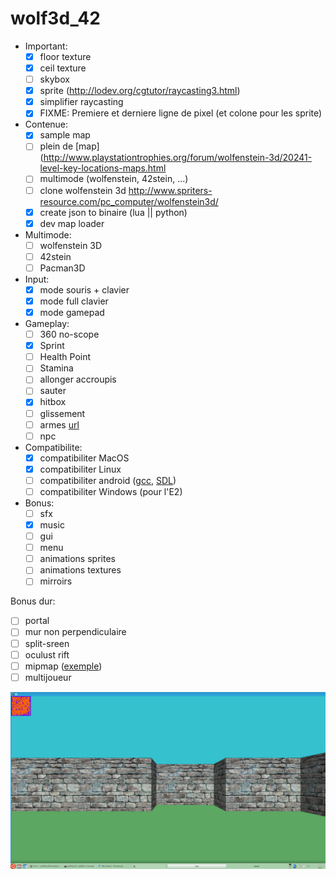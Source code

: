 # wolf3d_42

- Important:
  - [x] floor texture
  - [x] ceil texture
  - [ ] skybox
  - [x] sprite (http://lodev.org/cgtutor/raycasting3.html)
  - [x] simplifier raycasting
  - [x] FIXME: Premiere et derniere ligne de pixel (et colone pour les sprite)

- Contenue:
  - [x] sample map
  - [ ] plein de [map](http://www.playstationtrophies.org/forum/wolfenstein-3d/20241-level-key-locations-maps.html
  - [ ] multimode (wolfenstein, 42stein, ...)
  - [ ] clone wolfenstein 3d http://www.spriters-resource.com/pc_computer/wolfenstein3d/
  - [x] create json to binaire (lua || python)
  - [x] dev map loader

- Multimode:
  - [ ] wolfenstein 3D
  - [ ] 42stein
  - [ ] Pacman3D
  
- Input:
  - [x] mode souris + clavier
  - [x] mode full clavier
  - [x] mode gamepad

- Gameplay:
  - [ ] 360 no-scope
  - [x] Sprint
  - [ ] Health Point
  - [ ] Stamina
  - [ ] allonger accroupis
  - [ ] sauter
  - [x] hitbox
  - [ ] glissement
  - [ ] armes [url](http://forum.zdoom.org/viewtopic.php?f=37&t=33996)
  - [ ] npc

- Compatibilite:
  - [x] compatibiliter MacOS
  - [x] compatibiliter Linux
  - [ ] compatibiliter android ([gcc](https://play.google.com/store/apps/details?id=com.n0n3m4.gcc4droid), [SDL](https://play.google.com/store/apps/details?id=com.n0n3m4.droidsdl))
  - [ ] compatibiliter Windows (pour l'E2)

- Bonus:
  - [ ] sfx
  - [x] music
  - [ ] gui
  - [ ] menu
  - [ ] animations sprites
  - [ ] animations textures
  - [ ] mirroirs

Bonus dur:
  - [ ] portal
  - [ ] mur non perpendiculaire
  - [ ] split-sreen
  - [ ] oculust rift
  - [ ] mipmap ([exemple](http://www.fevrierdorian.com/blog/post/2009/12/24/Les-maps-mental-ray-(part-2.1)%3A-Le-debug))
  - [ ] multijoueur

![alt tag](img/screenshot.png)
